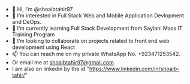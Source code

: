 - 👋 Hi, I’m @shoaibtahir97
- 👀 I’m interested in Full Stack Web and Mobile Application Devlopment and DeOps.
- 🌱 I’m currently learning Full Stack Development from Saylani Mass IT Training Program
- 💞️ I’m looking to collaborate on projects related to front end web development using React
- 📫 You can reach me on my private WhatsApp No. +923471253542.
- Or email me at shoaibtahir97@gmail.com  
- I am also on linkedin by the id "https://www.linkedin.com/in/shoaib-tahir/" 

<!---
shoaibtahir97/shoaibtahir97 is a ✨ special ✨ repository because its `README.md` (this file) appears on your GitHub profile.
You can click the Preview link to take a look at your changes.
--->
